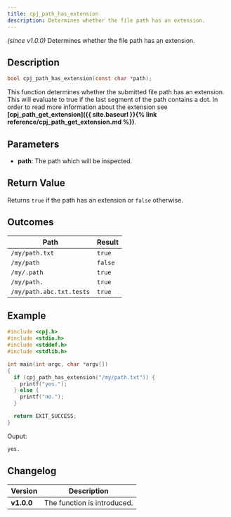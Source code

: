 ```yaml
---
title: cpj_path_has_extension
description: Determines whether the file path has an extension.
---
```


_(since v1.0.0)_
Determines whether the file path has an extension.

## Description

```c
bool cpj_path_has_extension(const char *path);
```

This function determines whether the submitted file path has an extension. This
will evaluate to true if the last segment of the path contains a dot. In order
to read more information about the extension see **[cpj_path_get_extension]({{ site.baseurl }}{% link reference/cpj_path_get_extension.md %})**.

## Parameters

* **path**: The path which will be inspected.

## Return Value

Returns ``true`` if the path has an extension or ``false`` otherwise.

## Outcomes

| Path                       | Result     |
|----------------------------|------------|
| ``/my/path.txt``           | ``true``   |
| ``/my/path``               | ``false``  |
| ``/my/.path``              | ``true``   |
| ``/my/path.``              | ``true``   |
| ``/my/path.abc.txt.tests`` | ``true``   |

## Example

```c
#include <cpj.h>
#include <stdio.h>
#include <stddef.h>
#include <stdlib.h>

int main(int argc, char *argv[])
{
  if (cpj_path_has_extension("/my/path.txt")) {
    printf("yes.");
  } else {
    printf("no.");
  }

  return EXIT_SUCCESS;
}
```

Ouput:

```txt
yes.
```

## Changelog

| Version    | Description                                            |
|------------|--------------------------------------------------------|
| **v1.0.0** | The function is introduced.                            |

